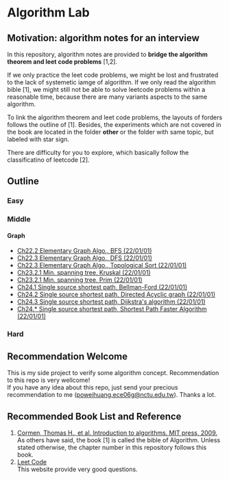 ﻿# Algorithm Lab

## Motivation: algorithm notes for an interview
In this repository, algorithm notes are provided to **bridge the algorithm theorem and leet code problems** [1,2].

If we only practice the leet code problems, we might be lost and frustrated to the lack of systemetic iamge of algorithm.
If we only read the algorithm bible [1], we might still not be able to solve leetcode problems within a reasonable time, because there are many variants aspects to the same algorithm. 

To link the algorithm theorem and leet code problems, the layouts of forders follows the outline of [1]. Besides, the experiments which are not covered in the book are located in the folder **other** or the folder with same topic, but labeled with star sign.

There are difficulty for you to explore, which basically follow the classificatino of leetcode [2].

## Outline  

### Easy


### Middle
#### Graph
- [Ch22.2 Elementary Graph Algo., BFS (22/01/01)](/Ch24_single_source_shortest_paths/1_middle_Bellman_Ford)  
- [Ch22.3 Elementary Graph Algo., DFS (22/01/01)](/Ch24_single_source_shortest_paths/1_middle_Bellman_Ford)  
- [Ch22.3 Elementary Graph Algo., Topological Sort (22/01/01)](/Ch24_single_source_shortest_paths/1_middle_Bellman_Ford)  
- [Ch23.2.1 Min. spanning tree, Kruskal (22/01/01)](/Ch24_single_source_shortest_paths/1_middle_Bellman_Ford)  
- [Ch23.2.1 Min. spanning tree, Prim (22/01/01)](/Ch24_single_source_shortest_paths/1_middle_Bellman_Ford)  
- [Ch24.1 Single source shortest path, Bellman-Ford (22/01/01)](/Ch24_single_source_shortest_paths/1_middle_Bellman_Ford)  
- [Ch24.2 Single source shortest path, Directed Acyclic graph (22/01/01)](/Ch24_single_source_shortest_paths/2_middle_DirectedAcyclicGraph)  
- [Ch24.3 Single source shortest path, Dijkstra's algorithm (22/01/01)](/Ch24_single_source_shortest_paths/3_middle_Dijkstra)  
- [Ch24.* Single source shortest path, Shortest Path Faster Algorithm (22/01/01)](/Ch24_single_source_shortest_paths/other_middle_SPFA)  


### Hard  


## Recommendation Welcome
This is my side project to verify some algorithm concept. Recommendation to this repo is very wellcome!  
If you have any idea about this repo, just send your precious recommendation to me (poweihuang.ece06g@nctu.edu.tw). Thanks a lot.

## Recommended Book List and Reference


1. [Cormen, Thomas H., et al. Introduction to algorithms. MIT press, 2009.](https://edutechlearners.com/download/Introduction_to_algorithms-3rd%20Edition.pdf)  
As others have said, the book [1] is called the bible of Algorithm. Unless stated otherwise, the chapter number in this repository follows this book.
2. [Leet Code](https://leetcode.com/)  
This website provide very good questions.